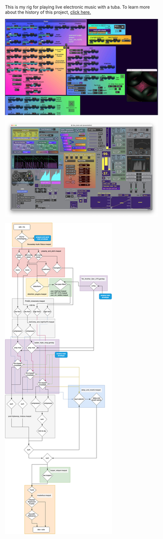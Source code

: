 This is my rig for playing live electronic music with a tuba. To learn more about the history of this project, [click here.](https://www.allaboutjazz.com/musicians/john-baylies)

![Sousastep Visual FX.maxproj](pictures/visual.jpg)

![Sousastep Audio FX.maxproj](pictures/audio.jpg)

![signal flow diagram.maxproj](pictures/signalflow.jpg)
